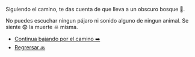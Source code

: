Siguiendo el camino, te das cuenta de que lleva a un obscuro bosque 🌳.

No puedes escuchar ningun pájaro ni sonido alguno de ningun animal. Se siente 😨 la muerte ☠ misma.

- [ Continua bajando por el camino ➡️](1.md)
- [ Regrersar 🔙](../3/1.md)
